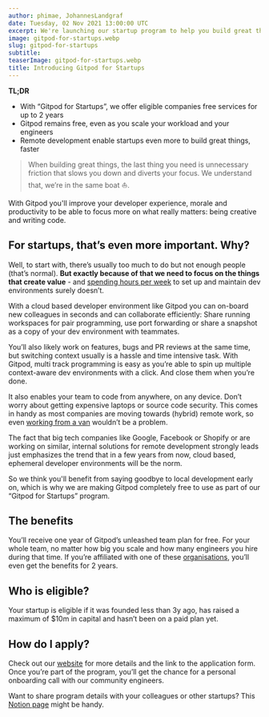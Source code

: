```yaml
---
author: phimae, JohannesLandgraf
date: Tuesday, 02 Nov 2021 13:00:00 UTC
excerpt: We're launching our startup program to help you build great things without friction, for free.
image: gitpod-for-startups.webp
slug: gitpod-for-startups
subtitle:
teaserImage: gitpod-for-startups.webp
title: Introducing Gitpod for Startups
---
```


<script context="module">
  export const prerender = true;
</script>

**TL;DR**

- With “Gitpod for Startups”, we offer eligible companies free services for up to 2 years
- Gitpod remains free, even as you scale your workload and your engineers
- Remote development enable startups even more to build great things, faster

> When building great things, the last thing you need is unnecessary friction that slows you down and diverts your focus. We understand that, we’re in the same boat ⛵️.

With Gitpod you'll improve your developer experience, morale and productivity to be able to focus more on what really matters: being creative and writing code.

## For startups, that’s even more important. Why?

Well, to start with, there’s usually too much to do but not enough people (that’s normal). **But exactly because of that we need to focus on the things that create value** - and [spending hours per week](/blog/dev-env-as-code) to set up and maintain dev environments surely doesn’t.

With a cloud based developer environment like Gitpod you can on-board new colleagues in seconds and can collaborate efficiently: Share running workspaces for pair programming, use port forwarding or share a snapshot as a copy of your dev environment with teammates.

You’ll also likely work on features, bugs and PR reviews at the same time, but switching context usually is a hassle and time intensive task. With Gitpod, multi track programming is easy as you’re able to spin up multiple context-aware dev environments with a click. And close them when you’re done.

It also enables your team to code from anywhere, on any device. Don’t worry about getting expensive laptops or source code security. This comes in handy as most companies are moving towards (hybrid) remote work, so even [working from a van](https://ghuntley.com/internet/) wouldn’t be a problem.

The fact that big tech companies like Google, Facebook or Shopify or are working on similar, internal solutions for remote development strongly leads just emphasizes the trend that in a few years from now, cloud based, ephemeral developer environments will be the norm.

So we think you'll benefit from saying goodbye to local development early on, which is why we are making Gitpod completely free to use as part of our “Gitpod for Startups” program.

## The benefits

You’ll receive one year of Gitpod’s unleashed team plan for free. For your whole team, no matter how big you scale and how many engineers you hire during that time. If you’re affiliated with one of these [organisations](/for/startups/organisations), you’ll even get the benefits for 2 years.

## Who is eligible?

Your startup is eligible if it was founded less than 3y ago, has raised a maximum of $10m in capital and hasn’t been on a paid plan yet.

## How do I apply?

Check out our [website](/for/startups) for more details and the link to the application form. Once you’re part of the program, you’ll get the chance for a personal onboarding call with our community engineers.

Want to share program details with your colleagues or other startups? This [Notion page](https://bit.ly/Gitpod-for-startups-notion) might be handy.
